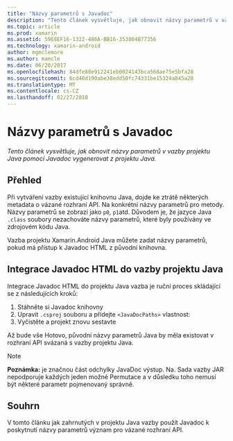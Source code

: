 ```yaml
---
title: "Názvy parametrů s Javadoc"
description: "Tento článek vysvětluje, jak obnovit názvy parametrů v vazby projektu Java pomocí Javadoc vygenerovat z projektu Java."
ms.topic: article
ms.prod: xamarin
ms.assetid: 59E8EF16-1322-486A-BB16-353804B77356
ms.technology: xamarin-android
author: mgmclemore
ms.author: mamcle
ms.date: 06/20/2017
ms.openlocfilehash: 84dfe88e912241eb0024143bca568ae75e5bfa28
ms.sourcegitcommit: 6cd40d190abe38edd50fc74331be15324a845a28
ms.translationtype: MT
ms.contentlocale: cs-CZ
ms.lasthandoff: 02/27/2018
---
```

# <a name="naming-parameters-with-javadoc"></a>Názvy parametrů s Javadoc

_Tento článek vysvětluje, jak obnovit názvy parametrů v vazby projektu Java pomocí Javadoc vygenerovat z projektu Java._

<a name="Overview" />

## <a name="overview"></a>Přehled

Při vytváření vazby existující knihovnu Java, dojde ke ztrátě některých metadata o vázané rozhraní API. Na konkrétní názvy parametrů pro metody. Názvy parametrů se zobrazí jako `p0`, `p1`atd. Důvodem je, že jazyce Java `.class` soubory nezachováte názvy parametrů, které byly používány ve zdrojovém kódu Java. 

Vazba projektu Xamarin.Android Java můžete zadat názvy parametrů, pokud má přístup k Javadoc HTML z původní knihovna. 

## <a name="integrating-javadoc-html-into-a-java-binding-project"></a>Integrace Javadoc HTML do vazby projektu Java

Integrace Javadoc HTML do projektu Java vazba je ruční proces skládající se z následujících kroků: 

1.  Stáhněte si Javadoc knihovny
2.  Upravit `.csproj` souboru a přidejte `<JavaDocPaths>` vlastnost:
3.  Vyčistěte a projekt znovu sestavte

Až bude vše Hotovo, původní názvy parametrů Java by měla existovat v rozhraní API svázaná s vazby projektu Java. 


> [!NOTE]
> **Poznámka:** je značnou část odchylky JavaDoc výstup. Na. Sada vazby JAR nepodporuje každých jeden možné Permutace a v důsledku toho nemusí být některé parametr pojmenovaný správně.

<a name="Summary" />

## <a name="summary"></a>Souhrn

V tomto článku jak zahrnutých v projektu Java vazby použít Javadoc k poskytnutí názvy parametrů význam pro vázané rozhraní API. 

